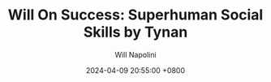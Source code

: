 ---
title: "Will On Success: Superhuman Social Skills by Tynan"
author: Will Napolini
date: 2024-04-09 20:55:00 +0800
categories: [Mindset, Book-summaries]
tags:
  [
    superhuman-social-skills,
    tynan,
    social-engineering,
    communication,
    body-language,
    human-relations,
    networking,
    confidence,
    charisma,
    influence,
    empathy,
    conversation,
    rapport-building,
    interpersonal-skills,
    self-improvement
  ]
image: https://pbs.twimg.com/media/GO162EIXMAI8kit?format=jpg&name=large
alt: "Will On Success: Superhuman Social Skills by Tynan"
fallback:
  - 
  # Replace with the URL of your backup image
  -
  # Replace with the URL of your backup image
---